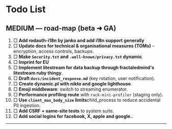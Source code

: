 # Todo List

## MEDIUM — road-map (beta ➜ GA)

1. □ **Add rodauth-i18n by janko and add i18n support generally**
2. □ **Update docs for technical & organisational measures (TOMs)** – encryption, access controls, backups.
3. □ **Make `Security.txt` and `.well-known/privacy.txt` dynamic**.
4. □ **Imprint for EU**
5. □ **Implement litestream for data backup through fractaledmind's litestream ruby thingy**.
6. □ **Draft `docs/incident_response.md`** (key rotation, user notification).
7. □ **Create dynamic.pl with nikto and google lighthouse**.
8. □ **Emoji middleware**: switch to streaming enumerator.
9. □ **Performance profiling route** with `rack-mini-profiler` (staging only).
10. □ **Use `client_max_body_size` limits**child_process to reduce accidental PII ingestion.
11. □ **Add CSRF + same-site tests** to system suite.
12. □ **Add social logins for facebook, X, apple and google.**.

---
